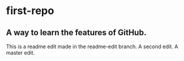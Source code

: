 # first-repo
## A way to learn the features of GitHub.
This is a readme edit made in the readme-edit branch.
A second edit.
A master edit.

